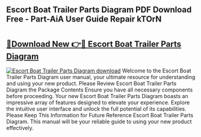 ## Escort Boat Trailer Parts Diagram PDF Download Free - Part-AiA User Guide Repair kTOrN

# <h2><a href="http://dfqjuuu.blite.top/?on=Escort+Boat+Trailer+Parts+Diagram">🔗Download New 👉🔴 Escort Boat Trailer Parts Diagram</a></h2>

[![Escort Boat Trailer Parts Diagram download](https://i.imgur.com/lujVjoI.png)](http://dfqjuuu.blite.top/?on=Escort+Boat+Trailer+Parts+Diagram)
Welcome to the Escort Boat Trailer Parts Diagram user manual, your ultimate resource for understanding and using your new product. Please Review Escort Boat Trailer Parts Diagram the Package Contents Ensure you have all necessary components before proceeding. Your new Escort Boat Trailer Parts Diagram boasts an impressive array of features designed to elevate your experience. Explore the intuitive user interface and unlock the full potential of its capabilities. Please Keep This Information for Future Reference Escort Boat Trailer Parts Diagram. This manual will be your reliable guide to using your new product effectively.

